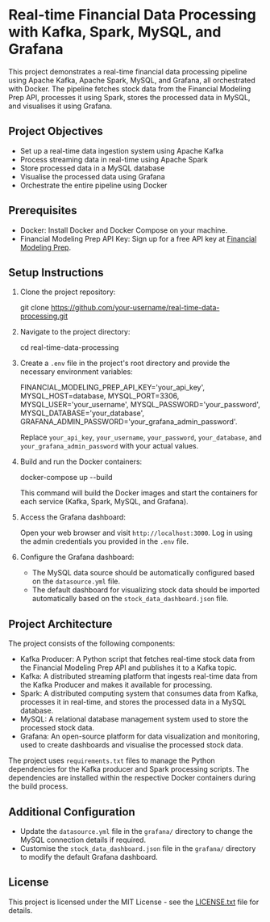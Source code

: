 # Real-time Financial Data Processing with Kafka, Spark, MySQL, and Grafana

This project demonstrates a real-time financial data processing pipeline using Apache Kafka, Apache Spark, MySQL, and Grafana, all orchestrated with Docker. The pipeline fetches stock data from the Financial Modeling Prep API, processes it using Spark, stores the processed data in MySQL, and visualises it using Grafana.

## Project Objectives

- Set up a real-time data ingestion system using Apache Kafka
- Process streaming data in real-time using Apache Spark
- Store processed data in a MySQL database
- Visualise the processed data using Grafana
- Orchestrate the entire pipeline using Docker

## Prerequisites

- Docker: Install Docker and Docker Compose on your machine.
- Financial Modeling Prep API Key: Sign up for a free API key at [Financial Modeling Prep](https://site.financialmodelingprep.com/).

## Setup Instructions

1. Clone the project repository:

   git clone https://github.com/your-username/real-time-data-processing.git

2. Navigate to the project directory:

   cd real-time-data-processing

3. Create a `.env` file in the project's root directory and provide the necessary environment variables:

   FINANCIAL_MODELING_PREP_API_KEY='your_api_key', MYSQL_HOST=database, MYSQL_PORT=3306, MYSQL_USER='your_username', MYSQL_PASSWORD='your_password', MYSQL_DATABASE='your_database', GRAFANA_ADMIN_PASSWORD='your_grafana_admin_password'.

   Replace `your_api_key`, `your_username`, `your_password`, `your_database`, and `your_grafana_admin_password` with your actual values.

4. Build and run the Docker containers:

   docker-compose up --build

   This command will build the Docker images and start the containers for each service (Kafka, Spark, MySQL, and Grafana).

5. Access the Grafana dashboard:

   Open your web browser and visit `http://localhost:3000`. Log in using the admin credentials you provided in the `.env` file.

6. Configure the Grafana dashboard:

   - The MySQL data source should be automatically configured based on the `datasource.yml` file.
   - The default dashboard for visualizing stock data should be imported automatically based on the `stock_data_dashboard.json` file.

## Project Architecture

The project consists of the following components:

- Kafka Producer: A Python script that fetches real-time stock data from the Financial Modeling Prep API and publishes it to a Kafka topic.
- Kafka: A distributed streaming platform that ingests real-time data from the Kafka Producer and makes it available for processing.
- Spark: A distributed computing system that consumes data from Kafka, processes it in real-time, and stores the processed data in a MySQL database.
- MySQL: A relational database management system used to store the processed stock data.
- Grafana: An open-source platform for data visualization and monitoring, used to create dashboards and visualise the processed stock data.

The project uses `requirements.txt` files to manage the Python dependencies for the Kafka producer and Spark processing scripts. The dependencies are installed within the respective Docker containers during the build process.

## Additional Configuration

- Update the `datasource.yml` file in the `grafana/` directory to change the MySQL connection details if required.
- Customise the `stock_data_dashboard.json` file in the `grafana/` directory to modify the default Grafana dashboard.

## License

This project is licensed under the MIT License - see the [LICENSE.txt](LICENSE.txt) file for details.

